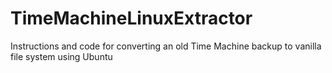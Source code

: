 # TimeMachineLinuxExtractor
Instructions and code for converting an old Time Machine backup to vanilla file system using Ubuntu
